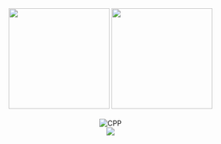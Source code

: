  <!-- <img src="https://github.com/gabohs/gabohs/blob/main/gabohs.gif" /> -->

 <!-- GITHUB STATS -->
<div class="stats" align="center">
    <img src="https://github-readme-stats.vercel.app/api?username=gabohs&show_icons=true&theme=gruvbox_light&include_all_commits=true&count_private=true&line_height=30" height=200>
    <img src="https://github-readme-stats.vercel.app/api/top-langs/?username=gabohs&layout=donut&langs_count=8&theme=gruvbox_light&size_weight=0.5&count_weight=0.5&hide=html,css,cmake,batchfile" height=200>
    <br>
    <!-- <img src="https://komarev.com/ghpvc/?username=gabohs&&style=for-the-badge"/> -->
</div>

<br>

<!-- SKILLS -->
<div class="skills" align="center"> 
  <img alt="CPP" src="https://skillicons.dev/icons?i=cpp,python,arduino">
</div>

 <!-- SNAKE ANIMATION -->
<div class="snake" align="center">
  <img src="https://github.com/gabohs/gabohs/blob/output/github-contribution-grid-snake.svg">
</div>
